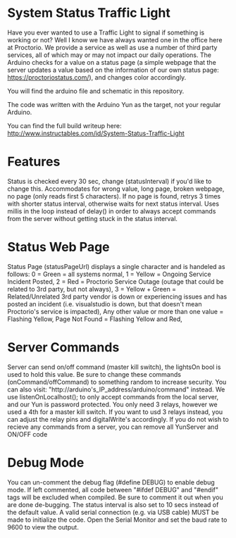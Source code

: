 # System Status Traffic Light
Have you ever wanted to use a Traffic Light to signal if something is working or not? Well I know we have always wanted one in the office here at Proctorio. We provide a service as well as use a number of third party services, all of which may or may not impact our daily operations. The Arduino checks for a value on a status page (a simple webpage that the server updates a value based on the information of our own status page: https://proctoriostatus.com/), and changes color accordingly. 

You will find the arduino file and schematic in this repository.

The code was written with the Arduino Yun as the target, not your regular Arduino.

You can find the full build writeup here: http://www.instructables.com/id/System-Status-Traffic-Light

# Features
Status is checked every 30 sec, change (statusInterval) if you'd like to change this.
Accommodates for wrong value, long page, broken webpage, no page (only reads first 5 characters).
If no page is found, retrys 3 times with shorter status interval, otherwise waits for next status interval.
Uses millis in the loop instead of delay() in order to always accept commands from the server without getting stuck in the status interval.

# Status Web Page
Status Page (statusPageUrl) displays a single character and is handeled as follows:
  	0 = Green = all systems normal, 
  	1 = Yellow = Ongoing Service Incident Posted, 
  	2 = Red = Proctorio Service Outage (outage that could be related to 3rd party, but not always), 
  	3 = Yellow + Green = Related/Unrelated 3rd party vendor is down or experiencing issues and has posted an incident (i.e. visualstudio is down, but that doesn't mean Proctorio's service is impacted), 
  	Any other value or more than one value = Flashing Yellow, 
	Page Not Found = Flashing Yellow and Red, 

# Server Commands
Server can send on/off command (master kill switch), the lightsOn bool is used to hold this value.
Be sure to change these commands (onCommand/offCommand) to something random to increase security.
You can also visit: "http://arduino's_IP_address/arduino/command" instead.
We use listenOnLocalhost(); to only accept commands from the local server, and our Yun is password protected.
You only need 3 relays, however we used a 4th for a master kill switch.
If you want to usd 3 relays instead, you can adjust the relay pins and digitalWrite's accordingly.
If you do not wish to recieve any commands from a server, you can remove all YunServer and ON/OFF code
 
# Debug Mode
You can un-comment the debug flag (#define DEBUG) to enable debug mode.
If left commented, all code between "#ifdef DEBUG" and "#endif" tags will be excluded when compiled.
Be sure to comment it out when you are done de-bugging.
The status interval is also set to 10 secs instead of the default value.
A valid serial connection (e.g. via USB cable) MUST be made to initialize the code.
Open the Serial Monitor and set the baud rate to 9600 to view the output.
